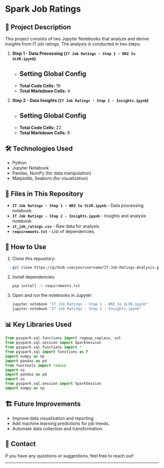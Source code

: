 # Spark Job Ratings

## 📌 Project Description
This project consists of two Jupyter Notebooks that analyze and derive insights from IT job ratings. The analysis is conducted in two steps:

1. **Step 1 - Data Processing (`IT Job Ratings - Step 1 - BRZ to SLVR.ipynb`)**  
   - ## Setting Global Config
   - **Total Code Cells:** 19
   - **Total Markdown Cells:** 4

2. **Step 2 - Data Insights (`IT Job Ratings - Step 2 - Insights.ipynb`)**  
   - ## Setting Global Config
   - **Total Code Cells:** 22
   - **Total Markdown Cells:** 8

## 🛠️ Technologies Used
- Python
- Jupyter Notebook
- Pandas, NumPy (for data manipulation)
- Matplotlib, Seaborn (for visualization)

## 📂 Files in This Repository
- **`IT Job Ratings - Step 1 - BRZ to SLVR.ipynb`** - Data processing notebook.
- **`IT Job Ratings - Step 2 - Insights.ipynb`** - Insights and analysis notebook.
- **`it_job_ratings.csv`** - Raw data for analysis.
- **`requirements.txt`** - List of dependencies.

## 🚀 How to Use
1. Clone this repository:
   ```bash
   git clone https://github.com/yourusername/IT-Job-Ratings-Analysis.git
   ```
2. Install dependencies:
   ```bash
   pip install -r requirements.txt
   ```
3. Open and run the notebooks in Jupyter:
   ```bash
   jupyter notebook "IT Job Ratings - Step 1 - BRZ to SLVR.ipynb"
   jupyter notebook "IT Job Ratings - Step 2 - Insights.ipynb"
   ```

## 📊 Key Libraries Used
```python
from pyspark.sql.functions import regexp_replace, col
from pyspark.sql.session import SparkSession
from pyspark.sql.functions import *
from pyspark.sql import functions as F
import numpy as np
import pandas as pd
from functools import reduce
import os
import pandas as pd
import os
from pyspark.sql.session import SparkSession
import numpy as np
```

## 🏗️ Future Improvements
- Improve data visualization and reporting.
- Add machine learning predictions for job trends.
- Automate data collection and transformation.

## 📩 Contact
If you have any questions or suggestions, feel free to reach out!

---
